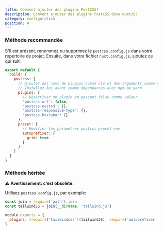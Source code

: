 ```yaml
---
title: Comment ajouter des plugins PostCSS?
description: Comment ajouter des plugins PostCSS dans NuxtJS?
category: configuration
position: 4
---
```


### Méthode recommandée

S'il est présent, renommez ou supprimez le `postcss.config.js` dans votre répertoire de projet. Ensuite, dans votre fichier `nuxt.config.js`, ajoutez ce qui suit:

```js
export default {
  build: {
    postcss: {
      // Ajouter des noms de plugins comme clé et des arguments comme valeur
      // Installez-les avant comme dépendances avec npm ou yarn
      plugins: {
        // Désactiver un plugin en passant false comme valeur
        'postcss-url': false,
        'postcss-nested': {},
        'postcss-responsive-type': {},
        'postcss-hexrgba': {}
      },
      preset: {
        // Modifier les paramètres postcss-preset-env
        autoprefixer: {
          grid: true
        }
      }
    }
  }
}
```

### Méthode héritée

**⚠️ Avertissement: c'est obsolète.**

Utilisez `postcss.config.js`, par exemple:

```js
const join = require('path').join
const tailwindJS = join(__dirname, 'tailwind.js')

module.exports = {
  plugins: [require('tailwindcss')(tailwindJS), require('autoprefixer')]
}
```
